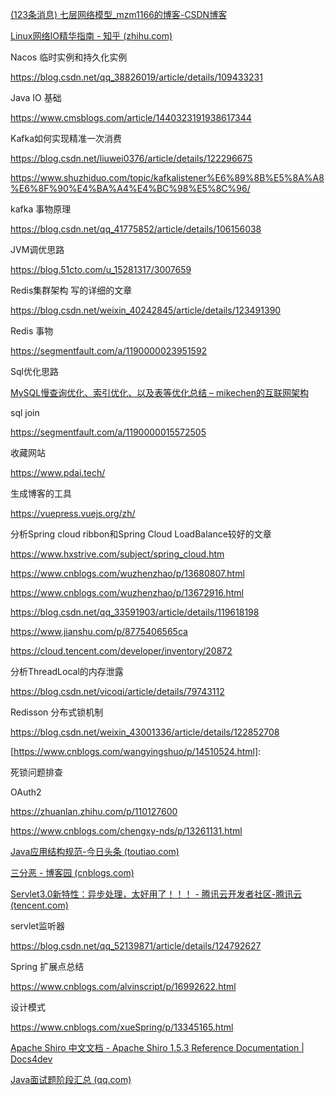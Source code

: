 [(123条消息) 七层网络模型_mzm1166的博客-CSDN博客](https://blog.csdn.net/mzm1166/article/details/122867144)

[Linux网络IO精华指南 - 知乎 (zhihu.com)](https://zhuanlan.zhihu.com/p/629510945)





Nacos  临时实例和持久化实例

https://blog.csdn.net/qq_38826019/article/details/109433231





Java  IO 基础

https://www.cmsblogs.com/article/1440323191938617344



Kafka如何实现精准一次消费

https://blog.csdn.net/liuwei0376/article/details/122296675

https://www.shuzhiduo.com/topic/kafkalistener%E6%89%8B%E5%8A%A8%E6%8F%90%E4%BA%A4%E4%BC%98%E5%8C%96/





kafka 事物原理

https://blog.csdn.net/qq_41775852/article/details/106156038



JVM调优思路

https://blog.51cto.com/u_15281317/3007659

Redis集群架构  写的详细的文章

https://blog.csdn.net/weixin_40242845/article/details/123491390



Redis 事物

https://segmentfault.com/a/1190000023951592



Sql优化思路

[MySQL慢查询优化、索引优化、以及表等优化总结 – mikechen的互联网架构](https://mikechen.cc/3305.html)

sql join

https://segmentfault.com/a/1190000015572505

收藏网站

https://www.pdai.tech/



生成博客的工具

https://vuepress.vuejs.org/zh/





分析Spring cloud ribbon和Spring Cloud LoadBalance较好的文章

https://www.hxstrive.com/subject/spring_cloud.htm

https://www.cnblogs.com/wuzhenzhao/p/13680807.html

https://www.cnblogs.com/wuzhenzhao/p/13672916.html

https://blog.csdn.net/qq_33591903/article/details/119618198

https://www.jianshu.com/p/8775406565ca



https://cloud.tencent.com/developer/inventory/20872





分析ThreadLocal的内存泄露

https://blog.csdn.net/vicoqi/article/details/79743112



Redisson 分布式锁机制

https://blog.csdn.net/weixin_43001336/article/details/122852708

[https://www.cnblogs.com/wangyingshuo/p/14510524.html]: 



死锁问题排查





OAuth2

https://zhuanlan.zhihu.com/p/110127600

https://www.cnblogs.com/chengxy-nds/p/13261131.html





[Java应用结构规范-今日头条 (toutiao.com)](https://www.toutiao.com/article/7077444905215214113/)





[三分恶 - 博客园 (cnblogs.com)](https://www.cnblogs.com/three-fighter/)





[Servlet3.0新特性：异步处理，太好用了！！！ - 腾讯云开发者社区-腾讯云 (tencent.com)](https://cloud.tencent.com/developer/article/1810816)



servlet监听器

https://blog.csdn.net/qq_52139871/article/details/124792627



Spring 扩展点总结

https://www.cnblogs.com/alvinscript/p/16992622.html



设计模式

https://www.cnblogs.com/xueSpring/p/13345165.html







[Apache Shiro 中文文档 - Apache Shiro 1.5.3 Reference Documentation | Docs4dev](https://www.docs4dev.com/docs/zh/apache-shiro/1.5.3/reference/)





[Java面试题阶段汇总 (qq.com)](https://mp.weixin.qq.com/s?__biz=MzIyNDU2ODA4OQ==&mid=2247494231&idx=1&sn=287fd16b4657a32ad91e8108bbcbbe44&scene=21#wechat_redirect)
